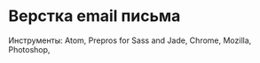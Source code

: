 # Верстка email письма

Инструменты:
    Atom,
    Prepros for Sass and Jade,
    Chrome, Mozilla,
    Photoshop,
